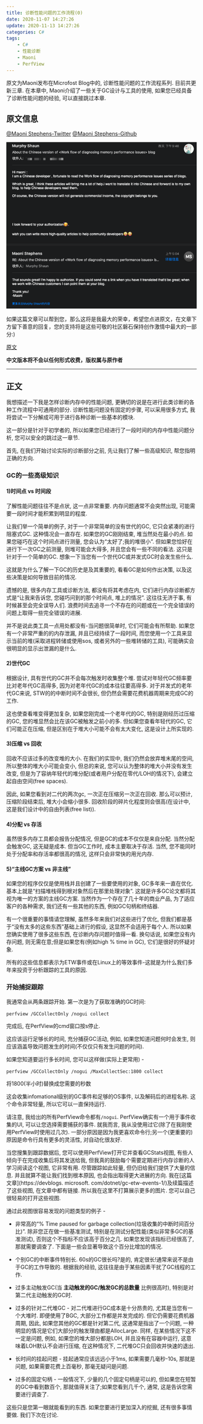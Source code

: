 ```yaml
---
title: 诊断性能问题的工作流程(0)
date: 2020-11-07 14:27:26
update: 2020-11-13 14:27:26
categories: C#
tags:
    - C#
    - 性能诊断
    - Maoni
    - PerfView
---
```

原文为Maoni发布在Microfost Blog中的, 诊断性能问题的工作流程系列. 
目前共更新三章. 在本章中, Maoni介绍了一些关于GC设计与工具的使用, 如果您已经具备了诊断性能问题的经验, 可以直接跳过本章. 
<!-- more -->

## 原文信息

[@Maoni Stephens-Twitter](https://twitter.com/maoni0)
[@Maoni Stephens-Github](https://github.com/Maoni0)

![authorize](/posts/images/1587561145552-0d8a560c-3b7d-443a-badc-a98ddbb6e7bf.png)

如果这篇文章可以帮到您，那么这将是我最大的荣幸，希望您点进原文，在文章下方留下善意的回复，您的支持将是这些可敬的社区磐石保持创作激情中最大的一部分:)

[原文](https://devblogs.microsoft.com/dotnet/work-flow-of-diagnosing-memory-performance-issues-part-0)

**中文版本将不会以任何形式收费，版权属与原作者**

---

## 正文

我想描述一下我是怎样诊断内存中的性能问题, 更确切的说是在进行此类诊断的各种工作流程中可通用的部分. 诊断性能问题没有固定的步骤, 可以采用很多方式, 我将尝试一下分解成可用于进行各种诊断一些基本的模块. 

这一部分是针对于初学者的, 所以如果您已经进行了一段时间的内存中性能问题分析, 您可以安全的跳过这一章节. 

首先, 在我们开始讨论实际的诊断部分之前, 先让我们了解一些高级知识, 帮您指明正确的方向. 

### GC的一些高级知识

#### 1)时间点 vs 时间段

了解性能问题往往不是点状, 这一点非常重要. 内存问题通常不会突然出现, 可能需要一段时间才能积累到明显的程度. 

让我们举一个简单的例子, 对于一个非常简单的没有世代的GC, 它只会紧凑的进行阻塞式GC. 这种情况会一直存在. 如果您的GC刚刚结束, 堆当然处在最小的点. 如果您碰巧在这个时间点进行测量, 您会认为“太好了;我的堆很小”. 但如果您恰好在进行下一次GC之前测量, 则堆可能会大得多, 并且您会有一些不同的看法. 这只是针对于一个简单的GC. 想象一下当您有一个世代GC或并发式GC时会发生些什么. 

这就是为什么了解一下GC的历史是及其重要的, 看看GC是如何作出决策, 以及这些决策是如何导致目前的情况. 

遗憾的是, 很多内存工具或诊断方法, 都没有将其考虑在内, 它们进行内存诊断都方式是“让我来告诉您, 您碰巧问到的那个时间点, 堆上的情况”. 这往往无济于事, 有时候甚至会完全误导人们. 浪费时间去追寻一个不存在的问题或在一个完全错误的问题上取得一些完全错误的进展. 

并不是说此类工具一点用处都没有-当问题很简单时, 它们可能会有所帮助. 如果您有一个非常严重的的内存泄漏, 并且已经持续了一段时间, 而您使用一个工具来显示当前的堆(采取进程转储或使用sos, 或者另外的一些堆转储的工具), 可能确实会很明显的显示出泄漏的是什么. 

#### 2)世代GC

根据设计, 具有世代的GC并不会每次触发时收集整个堆. 尝试对年轻代GC频率要比对老年代GC高得多, 因为对老年代GC的成本往往要高得多. 对于并发式的老年代GC来说, STW的的中断时间不会很长, 但仍然会需要花费机器周期来完成GC的工作. 

这也使查看堆变得更加复杂, 如果您刚完成一个老年代的GC, 特别是刚经历过压缩的GC, 您的堆显然会比在该GC被触发之前小的多. 但如果您查看年轻代的GC, 它们可能正在压缩, 但是区别在于堆大小可能不会有太大变化, 这是设计上所实现的. 

#### 3)压缩 vs 回收

回收不应该过多的改变堆的大小. 在我们的实现中, 我们仍然会放弃堆末尾的空间, 所以整体的堆大小可能会变小, 但总的来说, 您可以认为整体的堆大小并没有发生改变, 但是为了容纳年轻代的堆分配(或者用户分配在零代/LOH的情况下), 会建立起自由空间(free spaces). 

因此, 如果您看到对二代的两次gc, 一次正在压缩另一次正在回收. 那么可以预计, 压缩阶段结束后, 堆大小会缩小很多. 回收阶段的碎片化程度则会很高(在设计中, 这是我们设计中的自由列表(free list)). 

#### 4)分配 vs 存活

虽然很多内存工具都会报告分配情况, 但是GC的成本不仅仅是来自分配. 当然分配会触发GC, 这无疑是成本. 但当GC工作时, 成本主要取决于存活. 当然, 您不能同时处于分配率和存活率都很高的情况, 这样只会非常快的用光内存. 

#### 5)“主线GC方案 vs 非主线”

如果您的程序仅仅是使用栈并且创建了一些要使用的对象, GC多年来一直在优化. 基本上就是“扫描堆栈得到根对象然后在那里处理对象”. 这就是许多GC论文都将其视为唯一的方案的主线GC方案. 当然作为一个存在了几十年的商业产品, 为了适应客户的各种需求, 我们还有一些其他的东西, 例如GC句柄和终结器. 

有一个很重要的事情请您理解, 虽然多年来我们对这些进行了优化, 但我们都是基于“没有太多的这些东西”基础上进行的假设, 这显然不会适用于每个人. 所以如果您确实使用了很多这些东西, 在诊断内存问题时值得一看. 换句话说, 如果您没有内存问题, 则无需在意;但是如果您有(例如high % time in GC), 它们是很好的怀疑对象. 

所有的这些信息都表示为ETW事件或在Linux上的等效事件-这就是为什么我们多年来投资于分析跟踪的工具的原因. 

### 开始捕捉跟踪

我通常会从两条跟踪开始. 第一次是为了获取准确的GC时间:

``` shell
perfview /GCCollectOnly /nogui collect
```

完成后, 在PerfView的cmd窗口按s停止. 

这应该运行足够长的时间, 充分捕获GC活动, 例如, 如果您知道问题何时会发生, 则应该涵盖导致问题发生的时间(不仅仅只有发生问题的时间). 

如果您知道要运行多长时间, 您可以这样做(实际上更常用) -

``` shell
perfview /GCCollectOnly /nogui /MaxCollectSec:1800 collect
```
将1800(半小时)替换成您需要的秒数

这会收集infomational级别的GC事件和足够的OS事件, 以及解码后的进程名称. 这个命令非常轻量, 所以它可以一直保持运行. 

请注意, 我给出的所有PerfView命令都有`/nogui`. PerfView确实有一个用于事件收集的UI, 可以让您选择需要捕获的事件. 就我而言, 我从没使用过它(除了在我刚使用PerfView时使用过几次). 一部分原因是因为我更喜欢命令行;另一个(更重要的)原因是命令行具有更多的灵活性, 对自动化很友好. 

当您搜集到跟踪数据后, 您可以使用PerfView打开它并查看GCStats视图, 有些人倾向于在完成收集后将其发送给我, 但我真的鼓励每个需要定期进行内存诊断的人学习阅读这个视图, 它非常有用. 尽管跟踪如此轻量, 但仍旧给我们提供了大量的信息. 并且就算不能让我们找到根本原因, 也会指出取得更大进展的方向. 我在[这篇文章](https://devblogs. microsoft. com/dotnet/gc-etw-events-1/)及续篇描述了这些视图, 在文章中都有链接. 所以我在这里不打算展示更多的图片. 您可以自己很轻易的打开这些视图. 

通过此视图很容易发现的问题类型的例子 -

- 非常高的“% Time paused for garbage collection(垃圾收集的中断时间百分比)”. 除非您正在做一些基准测试, 特别是在测试分配性能(类似非常多GC的基准测试), 否则这个不指标不应该高于百分之几. 如果您发现该指标已经很高了, 那就需要调查了. 下面是一些会显著导致这个百分比增加的情况. 

- 个别GC的中断事件特别长. 60s的GC很长吗?是的, 肯定很长!通常来说不是由于GC的工作导致的. 根据我的经验, 这往往是由于某些因素干扰了GC线程的工作. 

- 过多主动触发GC(当 **主动触发的GC/触发GC的总数量** 比例很高时), 特别是对第二代主动触发的GC时. 
  
- 过多的针对二代堆GC - 对二代堆进行GC成本是十分昂贵的, 尤其是当您有一个大堆时. 即便使用了BGC, 大部分工作都是并发完成的. 但它仍需要花费机器周期, 因此, 如果您其他的GC都是针对第二代, 这通常是指出了一个问题, 一种明显的情况是它们大部分的触发理由都是AllocLarge. 同样, 在某些情况下这不一定是问题, 例如, 如果您的堆大部分都是LOH, 并且没有在容器中运行, 这意味着LOH默认不会进行压缩, 在这种情况下, 二代堆GC只会回收并快速的退出. 

- 长时间的挂起问题 - 挂起通常应该远远小于1ms, 如果需要几毫秒-10s, 那就是问题, 如果需要花费上百毫秒, 那毫无疑问是问题. 

- 过多的固定句柄 - 一般情况下, 少量的几个固定句柄是可以的, 但如果您在短暂的GC中看到数百个, 那就值得关注了;如果您看到几千个, 通常, 这是告诉您需要进行调查了. 

这些只是您第一眼就能看到的东西. 如果您要进行更加深入的挖掘, 还有很多事情要做. 我们下次在讨论. 